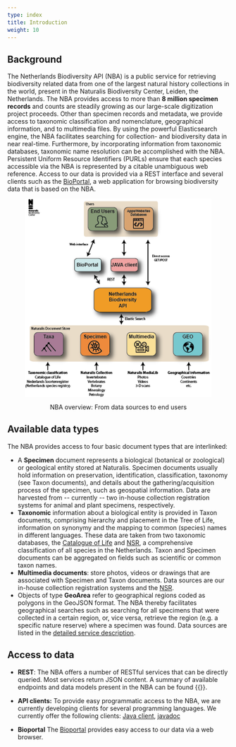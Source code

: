 ```yaml
---
type: index
title: Introduction
weight: 10
---
```


## Background

The Netherlands Biodiversity API (NBA) is a public service for retrieving biodiversity 
related data from one of the largest natural history collections in the world, present 
in the Naturalis Biodiversity Center, Leiden, the Netherlands. The NBA provides access to 
more than **8 million specimen records** and counts are steadily growing as our large-scale digitization 
project proceeds. Other than specimen records and metadata, we provide access to taxonomic 
classification and nomenclature, geographical information, and to multimedia files. By using 
the powerful Elasticsearch engine, the NBA facilitates searching for collection- and 
biodiversity data in near real-time. Furthermore, by incorporating information from 
taxonomic databases, taxonomic name resolution can be accomplished with the NBA. 
Persistent Uniform Resource Identifiers (PURLs) ensure that each species accessible 
via the NBA is represented by a citable unambiguous web reference. Access to our data is provided 
via a REST interface and several clients such as the [BioPortal](http://bioportal.naturalis.nl/"), 
a web application for browsing biodiversity data that is based on the NBA.


<!-- {{< figure src="https://github.com/naturalis/nba-docs/raw/V2_master/static/images/overview.png" class="alignright" title="NBA overview: From data sources to end users" >}} -->

<figure>
<div style="text-align: center;">
	<p><img src="https://github.com/naturalis/nba-docs/raw/V2_master/static/images/overview.png" align="center"
		alt="overview" width=500>
		<figcaption>NBA overview: From data sources to end users</figcaption>
	</div>
</figure>


## Available data types
The NBA provides access to four basic document types that are interlinked:

* A **Specimen** document represents a biological (botanical or zoological) or 
  geological entity stored at Naturalis. Specimen documents usually hold information 
  on preservation, identification, classification, taxonomy (see Taxon documents), and 
  details about the gathering/acquisition process of the specimen, such as 
  geospatial information. Data are harvested from -- currently -- two in-house collection registration systems 
  for animal and plant specimens, respectively.
* **Taxonomic** information about a biological entity is provided in Taxon documents, 
  comprising hierarchy and placement in the Tree of Life, information on synonymy and the 
  mapping to common (species) names in different languages. These data are taken from two taxonomic databases, 
  the [Catalogue of Life](http://www.catalogueoflife.org/) and [NSR](http://www.nederlandsesoorten.nl/), 
  a comprehensive classification of all species in the Netherlands. Taxon and Specimen documents 
  can be aggregated on fields such as scientific or common taxon names.
* **Multimedia documents**: store photos, videos or drawings that are associated with Specimen and Taxon documents.
  Data sources are our in-house collection registration systems and the [NSR](http://www.nederlandsesoorten.nl/). 
* Objects of type **GeoArea** refer to geographical regions coded as polygons in the GeoJSON format. 
  The NBA thereby facilitates geographical searches such as searching for all specimens that were collected in a 
  certain region, or, vice versa, retrieve the region (e.g. a specific nature reserve) where a specimen was found. Data sources
  are listed in the [detailed service description](../doc-spec-services/#geo-sources).

## Access to data
* **REST**: The NBA offers a number of RESTful services that can be directly queried. Most services 
  return JSON content. A summary of available endpoints and data models present in the NBA can be found {{<swagger-ui-link text="here">}}. 

* **API clients:** To provide easy programmatic access to the NBA, we are currently developing clients for 
  several programming languages. We currently offer the following clients:
  [Java client](https://github.com/naturalis/naturalis_data_api), [javadoc](http://naturalis.github.io/naturalis_data_api/javadoc/v2/client/)

* **Bioportal**
  The [Bioportal](http://bioportal.naturalis.nl/) provides easy access to our data via a web browser. 

